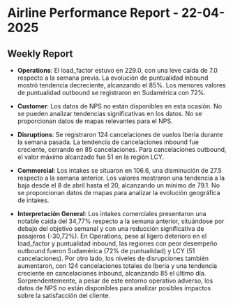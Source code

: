 # Airline Performance Report - 22-04-2025

## Weekly Report

- **Operations**: El load_factor estuvo en 229.0, con una leve caída de 7.0 respecto a la semana previa. La evolución de puntualidad inbound mostró tendencia decreciente, alcanzando el 85%. Los menores valores de puntualidad outbound se registraron en Sudamérica con 72%.

- **Customer**: Los datos de NPS no están disponibles en esta ocasión. No se pueden analizar tendencias significativas en los datos. No se proporcionan datos de mapas relevantes para el NPS.

- **Disruptions**: Se registraron 124 cancelaciones de vuelos Iberia durante la semana pasada. La tendencia de cancelaciones inbound fue creciente, cerrando en 85 cancelaciones. Para cancelaciones outbound, el valor máximo alcanzado fue 51 en la región LCY.

- **Commercial**: Los intakes se situaron en 106.6, una disminución de 27.5 respecto a la semana anterior. Los valores mostraron una tendencia a la baja desde el 8 de abril hasta el 20, alcanzando un mínimo de 79.1. No se proporcionan datos de mapas para analizar la evolución geográfica de intakes.

- **Interpretación General**: Los intakes comerciales presentaron una notable caída del 34,77% respecto a la semana anterior, situándose por debajo del objetivo semanal y con una reducción significativa de pasajeros (-30,72%). En Operations, pese al ligero deterioro en el load_factor y puntualidad inbound, las regiones con peor desempeño outbound fueron Sudamérica (72% de puntualidad) y LCY (51 cancelaciones). Por otro lado, los niveles de disrupciones también aumentaron, con 124 cancelaciones totales de Iberia y una tendencia creciente en cancelaciones inbound, alcanzando 85 el último día. Sorprendentemente, a pesar de este entorno operativo adverso, los datos de NPS no están disponibles para analizar posibles impactos sobre la satisfacción del cliente.

